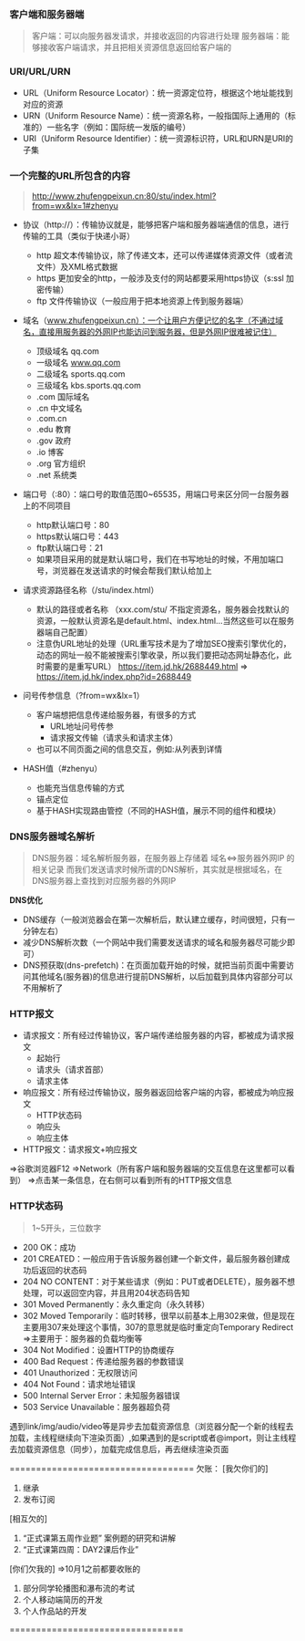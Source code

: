 ### 客户端和服务器端
> 客户端：可以向服务器发请求，并接收返回的内容进行处理
> 服务器端：能够接收客户端请求，并且把相关资源信息返回给客户端的

### URI/URL/URN
- URL（Uniform Resource Locator）：统一资源定位符，根据这个地址能找到对应的资源
- URN（Uniform Resource Name）：统一资源名称，一般指国际上通用的（标准的）一些名字（例如：国际统一发版的编号）
- URI（Uniform Resource Identifier）：统一资源标识符，URL和URN是URI的子集

### 一个完整的URL所包含的内容
> http://www.zhufengpeixun.cn:80/stu/index.html?from=wx&lx=1#zhenyu

- 协议（http://）：传输协议就是，能够把客户端和服务器端通信的信息，进行传输的工具（类似于快递小哥）
	+ http 超文本传输协议，除了传递文本，还可以传递媒体资源文件（或者流文件）及XML格式数据
	+ https 更加安全的http，一般涉及支付的网站都要采用https协议（s:ssl 加密传输）
	+ ftp 文件传输协议（一般应用于把本地资源上传到服务器端）

- 域名（www.zhufengpeixun.cn）：一个让用户方便记忆的名字（不通过域名，直接用服务器的外网IP也能访问到服务器，但是外网IP很难被记住）
	+ 顶级域名 qq.com
	+ 一级域名 www.qq.com
	+ 二级域名 sports.qq.com
	+ 三级域名 kbs.sports.qq.com
	+ .com 国际域名
	+ .cn 中文域名
	+ .com.cn
	+ .edu 教育
	+ .gov 政府
	+ .io  博客
	+ .org 官方组织
	+ .net 系统类

- 端口号（:80）：端口号的取值范围0~65535，用端口号来区分同一台服务器上的不同项目
    + http默认端口号：80
	+ https默认端口号：443
	+ ftp默认端口号：21
	+ 如果项目采用的就是默认端口号，我们在书写地址的时候，不用加端口号，浏览器在发送请求的时候会帮我们默认给加上

- 请求资源路径名称（/stu/index.html）
	+ 默认的路径或者名称 （xxx.com/stu/ 不指定资源名，服务器会找默认的资源，一般默认资源名是default.html、index.html...当然这些可以在服务器端自己配置）
	+ 注意伪URL地址的处理（URL重写技术是为了增加SEO搜索引擎优化的，动态的网址一般不能被搜索引擎收录，所以我们要把动态网址静态化，此时需要的是重写URL）
	https://item.jd.hk/2688449.html => https://item.jd.hk/index.php?id=2688449

- 问号传参信息（?from=wx&lx=1）
	+ 客户端想把信息传递给服务器，有很多的方式
		+ URL地址问号传参
		+ 请求报文传输（请求头和请求主体）
	+ 也可以不同页面之间的信息交互，例如:从列表到详情

- HASH值（#zhenyu）
	+ 也能充当信息传输的方式
	+ 锚点定位
	+ 基于HASH实现路由管控（不同的HASH值，展示不同的组件和模块）


### DNS服务器域名解析
> DNS服务器：域名解析服务器，在服务器上存储着 域名<=>服务器外网IP 的相关记录 
> 而我们发送请求时候所谓的DNS解析，其实就是根据域名，在DNS服务器上查找到对应服务器的外网IP 

**DNS优化**
- DNS缓存（一般浏览器会在第一次解析后，默认建立缓存，时间很短，只有一分钟左右）
- 减少DNS解析次数（一个网站中我们需要发送请求的域名和服务器尽可能少即可）
- DNS预获取(dns-prefetch)：在页面加载开始的时候，就把当前页面中需要访问其他域名(服务器)的信息进行提前DNS解析，以后加载到具体内容部分可以不用解析了	

### HTTP报文
- 请求报文：所有经过传输协议，客户端传递给服务器的内容，都被成为请求报文
	+ 起始行
	+ 请求头（请求首部）
	+ 请求主体
- 响应报文：所有经过传输协议，服务器返回给客户端的内容，都被成为响应报文
	+ HTTP状态码
	+ 响应头
	+ 响应主体
- HTTP报文：请求报文+响应报文

=>谷歌浏览器F12  =>Network（所有客户端和服务器端的交互信息在这里都可以看到） =>点击某一条信息，在右侧可以看到所有的HTTP报文信息

### HTTP状态码
> 1~5开头，三位数字
- 200 OK：成功
- 201 CREATED：一般应用于告诉服务器创建一个新文件，最后服务器创建成功后返回的状态码
- 204 NO CONTENT：对于某些请求（例如：PUT或者DELETE），服务器不想处理，可以返回空内容，并且用204状态码告知
- 301 Moved Permanently：永久重定向（永久转移）
- 302 Moved Temporarily：临时转移，很早以前基本上用302来做，但是现在主要用307来处理这个事情，307的意思就是临时重定向Temporary Redirect  =>主要用于：服务器的负载均衡等
- 304 Not Modified：设置HTTP的协商缓存
- 400 Bad Request：传递给服务器的参数错误
- 401 Unauthorized：无权限访问
- 404 Not Found：请求地址错误
- 500 Internal Server Error：未知服务器错误
- 503 Service Unavailable：服务器超负荷


遇到link/img/audio/video等是异步去加载资源信息（浏览器分配一个新的线程去加载，主线程继续向下渲染页面）,如果遇到的是script或者@import，则让主线程去加载资源信息（同步），加载完成信息后，再去继续渲染页面

===================================
欠账：
[我欠你们的]
1. 继承
2. 发布订阅

[相互欠的]
1. “正式课第五周作业题” 案例题的研究和讲解
2. “正式课第四周：DAY2课后作业”

[你们欠我的]
=>10月1之前都要收账的
1. 部分同学轮播图和瀑布流的考试
2. 个人移动端简历的开发
3. 个人作品站的开发 

=================================

